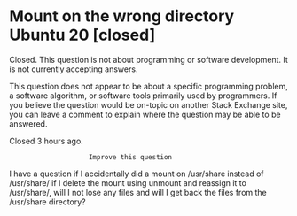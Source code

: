 
# Mount on the wrong directory Ubuntu 20 [closed]







Closed. This question is not about programming or software development. It is not currently accepting answers.
                        
                    










 This question does not appear to be about a specific programming problem, a software algorithm, or software tools primarily used by programmers. If you believe the question would be on-topic on another Stack Exchange site, you can leave a comment to explain where the question may be able to be answered.


Closed 3 hours ago.







                        Improve this question
                    



I have a question if I accidentally did a mount on /usr/share instead of /usr/share/ if I delete the mount using unmount and reassign it to /usr/share/, will I not lose any files and will I get back the files from the /usr/share directory?

        